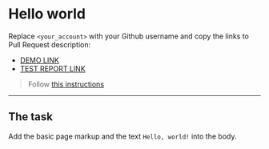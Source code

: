 # Hello world
Replace `<your_account>` with your Github username and copy the links to Pull Request description:
- [DEMO LINK](https://TheVovchik.github.io/layout_hello-world/)
- [TEST REPORT LINK](https://TheVovchik.github.io/layout_hello-world/report/html_report/)

> Follow [this instructions](https://mate-academy.github.io/layout_task-guideline/#how-to-solve-the-layout-tasks-on-github)
___

## The task 
Add the basic page markup and the text `Hello, world!` into the body.
